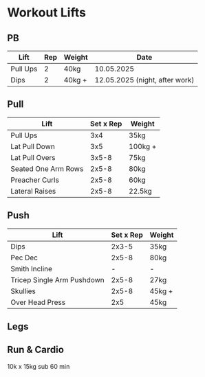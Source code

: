 # Workout Lifts

## PB
| Lift | Rep | Weight | Date
|-------|-----|------|--------|
| Pull Ups | 2 | 40kg | 10.05.2025
| Dips | 2 | 40kg + | 12.05.2025 (night, after work)


## Pull

| Lift | Set x Rep | Weight |
|-------|-----|---------|
| Pull Ups | 3x4 | 35kg |
| Lat Pull Down | 3x5 | 100kg + |
| Lat Pull Overs | 3x5-8 | 75kg |
| Seated One Arm Rows | 2x5-8 | 80kg |
| Preacher Curls | 2x5-8 | 60kg |
| Lateral Raises | 2x5-8 | 22.5kg |

## Push

| Lift | Set x Rep | Weight |
|-------|-----|---------|
| Dips | 2x3-5 | 35kg |
| Pec Dec | 2x5-8 | 80kg |
| Smith Incline | - | - |
| Tricep Single Arm Pushdown | 2x5-8 | 27kg |
| Skullies | 2x5-8 | 45kg + |
| Over Head Press | 2x5 | 45kg |


## Legs



## Run & Cardio

10k x 15kg sub 60 min
